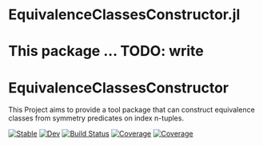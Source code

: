 # EquivalenceClassesConstructor.jl
This package ... TODO: write
=======
# EquivalenceClassesConstructor
This Project aims to provide a tool package that can construct equivalence classes from symmetry predicates on index n-tuples.

[![Stable](https://img.shields.io/badge/docs-stable-blue.svg)](https://Atomtomate.github.io/EquivalenceClassesConstructor.jl/stable)
[![Dev](https://img.shields.io/badge/docs-dev-blue.svg)](https://Atomtomate.github.io/EquivalenceClassesConstructor.jl/dev)
[![Build Status](https://github.com/Atomtomate/EquivalenceClassesConstructor.jl/workflows/CI/badge.svg)](https://github.com/Atomtomate/EquivalenceClassesConstructor.jl/actions)
[![Coverage](https://codecov.io/gh/Atomtomate/EquivalenceClassesConstructor.jl/branch/master/graph/badge.svg)](https://codecov.io/gh/Atomtomate/EquivalenceClassesConstructor.jl)
[![Coverage](https://coveralls.io/repos/github/Atomtomate/EquivalenceClassesConstructor.jl/badge.svg?branch=master)](https://coveralls.io/github/Atomtomate/EquivalenceClassesConstructor.jl?branch=master)
